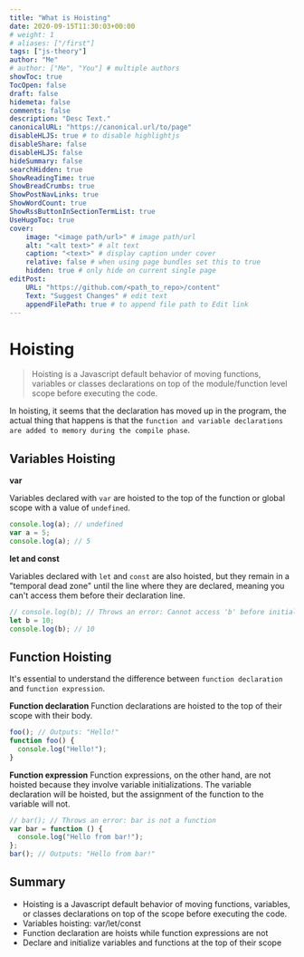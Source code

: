 ```yaml
---
title: "What is Hoisting"
date: 2020-09-15T11:30:03+00:00
# weight: 1
# aliases: ["/first"]
tags: ["js-theory"]
author: "Me"
# author: ["Me", "You"] # multiple authors
showToc: true
TocOpen: false
draft: false
hidemeta: false
comments: false
description: "Desc Text."
canonicalURL: "https://canonical.url/to/page"
disableHLJS: true # to disable highlightjs
disableShare: false
disableHLJS: false
hideSummary: false
searchHidden: true
ShowReadingTime: true
ShowBreadCrumbs: true
ShowPostNavLinks: true
ShowWordCount: true
ShowRssButtonInSectionTermList: true
UseHugoToc: true
cover:
    image: "<image path/url>" # image path/url
    alt: "<alt text>" # alt text
    caption: "<text>" # display caption under cover
    relative: false # when using page bundles set this to true
    hidden: true # only hide on current single page
editPost:
    URL: "https://github.com/<path_to_repo>/content"
    Text: "Suggest Changes" # edit text
    appendFilePath: true # to append file path to Edit link
---
```


# Hoisting

> Hoisting is a Javascript default behavior of moving functions, variables or classes declarations on top of the module/function level scope before executing the code.

In hoisting, it seems that the declaration has moved up in the program, the actual thing that happens is that the `function and variable declarations are added to memory during the compile phase`.

## Variables Hoisting

**var**

Variables declared with `var` are hoisted to the top of the function or global scope with a value of `undefined`.

```js
console.log(a); // undefined
var a = 5;
console.log(a); // 5
```

**let and const**

Variables declared with `let` and `const` are also hoisted, but they remain in a "temporal dead zone" until the line where they are declared, meaning you can't access them before their declaration line.

```js
// console.log(b); // Throws an error: Cannot access 'b' before initialization
let b = 10;
console.log(b); // 10
```

## Function Hoisting

It's essential to understand the difference between `function declaration` and `function expression`.

**Function declaration**
Function declarations are hoisted to the top of their scope with their body.

```js
foo(); // Outputs: "Hello!"
function foo() {
  console.log("Hello!");
}
```

**Function expression**
Function expressions, on the other hand, are not hoisted because they involve variable initializations. The variable declaration will be hoisted, but the assignment of the function to the variable will not.

```js
// bar(); // Throws an error: bar is not a function
var bar = function () {
  console.log("Hello from bar!");
};
bar(); // Outputs: "Hello from bar!"
```

## Summary

- Hoisting is a Javascript default behavior of moving functions, variables, or classes declarations on top of the scope before executing the code.
- Variables hoisting: var/let/const
- Function declaration are hoists while function expressions are not
- Declare and initialize variables and functions at the top of their scope
